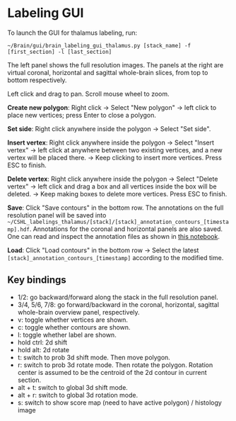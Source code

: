 # Labeling GUI

To launch the GUI for thalamus labeling, run:

`~/Brain/gui/brain_labeling_gui_thalamus.py [stack_name] -f [first_section] -l [last_section]`

The left panel shows the full resolution images. The panels at the right are virtual coronal, horizontal and sagittal whole-brain slices, from top to bottom respectively.

Left click and drag to pan. Scroll mouse wheel to zoom.

**Create new polygon**: Right click -> Select "New polygon" -> left click to place new vertices; press Enter to close a polygon.

**Set side**: Right click anywhere inside the polygon -> Select "Set side".

**Insert vertex**: Right click anywhere inside the polygon -> Select "Insert vertex" -> left click at anywhere between two existing vertices, and a new vertex will be placed there. -> Keep clicking to insert more vertices. Press ESC to finish.

**Delete vertex**: Right click anywhere inside the polygon -> Select "Delete vertex" -> left click and drag a box and all vertices inside the box will be deleted. -> Keep making boxes to delete more vertices. Press ESC to finish.

**Save**: Click "Save contours" in the bottom row. The annotations on the full resolution panel will be saved into `~/CSHL_labelings_thalamus/[stack]/[stack]_annotation_contours_[timestamp].hdf`. Annotations for the coronal and horizontal panels are also saved. One can read and inspect the annotation files as shown in [this notebook](https://github.com/mistycheney/MouseBrainAtlas/blob/master/annotation/check_annotation_file_v3_for_thalamus.ipynb).

**Load**: Click "Load contours" in the bottom row -> Select the latest `[stack]_annotation_contours_[timestamp]` according to the modified time.

## Key bindings
- 1/2: go backward/forward along the stack in the full resolution panel.
- 3/4, 5/6, 7/8: go forward/backward in the coronal, horizontal, sagittal whole-brain overview panel, respectively.
- v: toggle whether vertices are shown.
- c: toggle whether contours are shown.
- l: toggle whether label are shown.
- hold ctrl: 2d shift
- hold alt: 2d rotate
- t: switch to prob 3d shift mode. Then move polygon.
- r: switch to prob 3d rotate mode. Then rotate the polygon. Rotation center is assumed to be the centroid of the 2d contour in current section.
- alt + t: switch to global 3d shift mode.
- alt + r: switch to global 3d rotation mode.
- s: switch to show score map (need to have active polygon) / histology image
